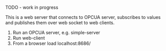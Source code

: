 TODO - work in progress

This is a web server that connects to OPCUA server, subscribes
to values and publishes them over web socket to web clients.

1. Run an OPCUA server, e.g. simple-server
2. Run web-client
3. From a browser load localhost:8686/